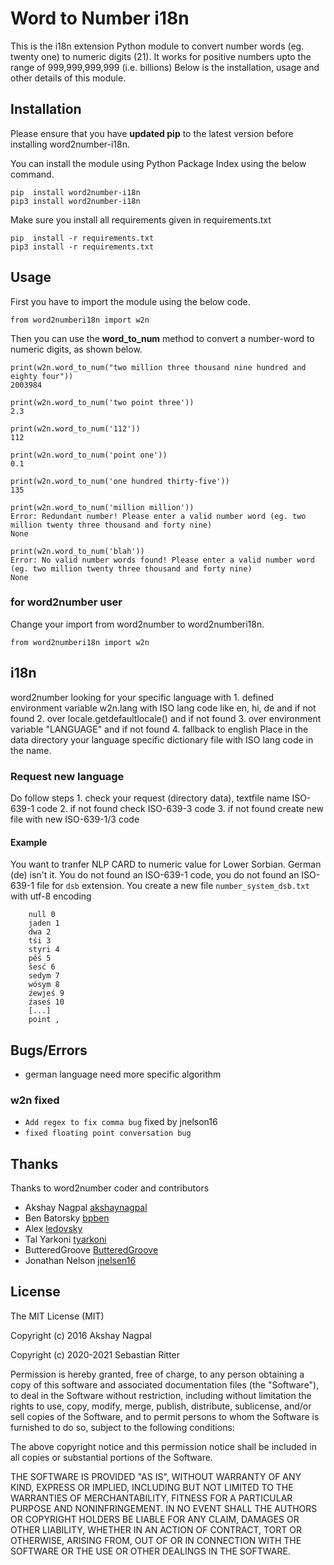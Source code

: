 # Word to Number i18n

This is the i18n extension Python module to convert number words (eg. twenty one) to numeric digits (21).
It works for positive numbers upto the range of 999,999,999,999 (i.e. billions)
Below is the installation, usage and other details of this module.

## Installation

Please ensure that you have **updated pip** to the latest version before installing word2number-i18n.

You can install the module using Python Package Index using the below command.

    pip  install word2number-i18n
    pip3 install word2number-i18n 

Make sure you install all requirements given in requirements.txt
```
pip  install -r requirements.txt
pip3 install -r requirements.txt
```
## Usage

First you have to import the module using the below code.

    from word2numberi18n import w2n

Then you can use the **word_to_num** method to convert a number-word to numeric digits, as shown below.
```
print(w2n.word_to_num("two million three thousand nine hundred and eighty four"))
2003984
```
```
print(w2n.word_to_num('two point three')) 
2.3
```
```
print(w2n.word_to_num('112')) 
112
```
```
print(w2n.word_to_num('point one')) 
0.1
```
```
print(w2n.word_to_num('one hundred thirty-five')) 
135
```
```
print(w2n.word_to_num('million million'))
Error: Redundant number! Please enter a valid number word (eg. two million twenty three thousand and forty nine)
None
```
```
print(w2n.word_to_num('blah'))
Error: No valid number words found! Please enter a valid number word (eg. two million twenty three thousand and forty nine)
None
```

### for word2number user
Change your import from word2number to word2numberi18n.

    from word2numberi18n import w2n

## i18n
word2number looking for your specific language with
    1. defined environment variable w2n.lang with ISO lang code like en, hi, de and if not found
    2. over locale.getdefaultlocale() and if not found
    3. over environment variable "LANGUAGE" and if not found
    4. fallback to english 
Place in the data directory your language specific dictionary file with ISO lang code in the name.
   
### Request new language ###
Do follow steps
    1. check your request (directory data), textfile name ISO-639-1 code
    2. if not found check ISO-639-3 code
    3. if not found create new file with new ISO-639-1/3 code

#### Example ####
You want to tranfer NLP CARD to numeric value for Lower Sorbian. German (de) isn't it. 
You do not found an ISO-639-1 code, you do not found an ISO-639-1 file for ```dsb``` extension.
You create a new file ```number_system_dsb.txt``` with utf-8 encoding

```
    null 0
    jaden 1
    dwa 2
    tśi 3
    styri 4
    pěś 5
    šesć 6
    sedym 7
    wósym 8
    źewjeś 9
    źaseś 10
    [...]
    point ,
```

## Bugs/Errors
- german language need more specific algorithm

### w2n fixed ###
- ```Add regex to fix comma bug``` fixed by jnelson16
- ```fixed floating point conversation bug```

## Thanks
Thanks to word2number coder and contributors 
- Akshay Nagpal [akshaynagpal](https://github.com/akshaynagpal)
- Ben Batorsky [bpben](https://github.com/bpben)
- Alex [ledovsky](https://github.com/ledovsky)
- Tal Yarkoni [tyarkoni](https://github.com/tyarkoni)
- ButteredGroove [ButteredGroove](https://github.com/ButteredGroove)
- Jonathan Nelson [jnelsen16](https://github.com/jnelson16)

## License
The MIT License (MIT)

Copyright (c) 2016 Akshay Nagpal 

Copyright (c) 2020-2021 Sebastian Ritter

Permission is hereby granted, free of charge, to any person obtaining a copy
of this software and associated documentation files (the "Software"), to deal
in the Software without restriction, including without limitation the rights
to use, copy, modify, merge, publish, distribute, sublicense, and/or sell
copies of the Software, and to permit persons to whom the Software is
furnished to do so, subject to the following conditions:

The above copyright notice and this permission notice shall be included in all
copies or substantial portions of the Software.

THE SOFTWARE IS PROVIDED "AS IS", WITHOUT WARRANTY OF ANY KIND, EXPRESS OR
IMPLIED, INCLUDING BUT NOT LIMITED TO THE WARRANTIES OF MERCHANTABILITY,
FITNESS FOR A PARTICULAR PURPOSE AND NONINFRINGEMENT. IN NO EVENT SHALL THE
AUTHORS OR COPYRIGHT HOLDERS BE LIABLE FOR ANY CLAIM, DAMAGES OR OTHER
LIABILITY, WHETHER IN AN ACTION OF CONTRACT, TORT OR OTHERWISE, ARISING FROM,
OUT OF OR IN CONNECTION WITH THE SOFTWARE OR THE USE OR OTHER DEALINGS IN THE
SOFTWARE.

